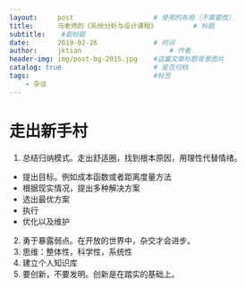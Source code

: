 ```yaml
---
layout:     post   				    # 使用的布局（不需要改）
title:      马老师的《系统分析与设计课程》			# 标题 
subtitle:  	 #副标题
date:       2019-02-26 				# 时间
author:     jktian 						# 作者
header-img: img/post-bg-2015.jpg 	#这篇文章标题背景图片
catalog: true 						# 是否归档
tags:								#标签
    - 杂谈
---
```



# 走出新手村
1. 总结归纳模式。走出舒适圈，找到根本原因，用理性代替情绪。
  - 提出目标。例如成本函数或者距离度量方法
  - 根据现实情况，提出多种解决方案
  - 选出最优方案
  - 执行
  - 优化以及维护
2. 勇于暴露弱点。在开放的世界中，杂交才会进步。
3. 思维：整体性，科学性，系统性
4. 建立个人知识库
5. 要创新，不要发明。创新是在踏实的基础上。